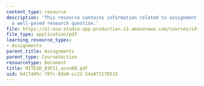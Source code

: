 ```yaml
---
content_type: resource
description: 'This resource contains information related to assignment 8: developing
  a well-posed research question.'
file: https://ol-ocw-studio-app-production.s3.amazonaws.com/courses/ids-900-doctoral-seminar-in-engineering-systems-fall-2011/6417445c78fc8da8cc2254e873170515_MITESD_83F11_assn08.pdf
file_type: application/pdf
learning_resource_types:
- Assignments
parent_title: Assignments
parent_type: CourseSection
resourcetype: Document
title: MITESD_83F11_assn08.pdf
uid: 6417445c-78fc-8da8-cc22-54e873170515
---
```

